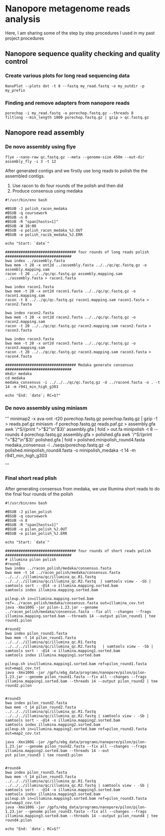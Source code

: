
# Nanopore metagenome reads analysis
Here, I am sharing some of the step by step procedures I used in my past project procedures

## Nanopore sequence quality checking and quality control

### Create various plots for long read sequencing data
```
NanoPlot --plots dot -t 8 --fastq my_read.fastq -o my_outdir -p my_prefix
```
### Finding and remove adapters from nanopore reads
```
porechop -i my_read.fastq -o porechop.fastq.gz --threads 8
filtlong --min_length 1000 porechop.fastq.gz | gzip > qc.fastq.gz
```

## Nanopore read assembly

### De novo assembly using flye

```
flye --nano-raw qc.fastq.gz --meta --genome-size 450m --out-dir assembly_fly -i 3 -t 12
```

After generated contigs and we firstly use long reads to polish the the assembled contigs. 
1. Use racon to do four rounds of the polish and then did 
2. Produce consensus using medaka

```
#!/usr/bin/env bash

#BSUB -J polish_racon_medaka
#BSUB -q coursework
#BSUB -n 8
#BSUB -R "span[hosts=1]"
#BSUB -W 10:00
#BSUB -o polish_racon_medaka_%J.OUT
#BSUB -e polish_racib_medaka_%J.ERR

echo "Start: `date`"

################################ four rounds of long reads polish ##############################
bwa index ../assembly.fasta
bwa mem -t 20 -x ont2d ../assembly.fasta ../../qc/qc.fastq.gz -o assembly.mapping.sam
racon -t 20 ../../qc/qc.fastq.gz assembly.mapping.sam ../assembly.fasta > racon1.fasta

bwa index racon1.fasta
bwa mem -t 20 -x ont2d racon1.fasta ../../qc/qc.fastq.gz -o racon1.mapping.sam
racon -t 8 ../../qc/qc.fastq.gz racon1.mapping.sam racon1.fasta > racon2.fasta

bwa index racon2.fasta
bwa mem -t 20 -x ont2d racon2.fasta ../../qc/qc.fastq.gz -o racon2.mapping.sam
racon -t 20 ../../qc/qc.fastq.gz racon2.mapping.sam racon2.fasta > racon3.fasta

bwa index racon3.fasta
bwa mem -t 20 -x ont2d racon3.fasta ../../qc/qc.fastq.gz -o racon3.mapping.sam
racon -t 20 ../../qc/qc.fastq.gz racon3.mapping.sam racon3.fasta > racon4.fasta

################################ Medaka generate consensus ##############################
mkdir medaka
cd medaka
medaka_consensus -i ../../../qc/qc.fastq.gz -d ../racon4.fasta -o . -t 14 -m r941_min_high_g303

echo "End: `date`; RC=$?"

```

### De novo assembly using miniasm

'''
minimap2 -x ava-ont -t20 porechop.fastq.gz porechop.fastq.gz | gzip -1 > reads.paf.gz
miniasm  -f porechop.fastq.gz reads.paf.gz > assembly.gfa
awk '/^S/{print ">"$2"\n"$3}' assembly.gfa | fold > out.fa
minipolish -t 8 --rounds 4 porechop.fastq.gz assembly.gfa > polished.gfa
awk '/^S/{print ">"$2"\n"$3}' polished.gfa | fold > polished.minipolish_round4.fasta
medaka_consensus -i ../seqs/porechop.fastq.gz -d polished.minipolish_round4.fasta -o minipolish_medaka -t 14 -m r941_min_high_g303

'''

### Final short read plish

After generating consensus from medaka, we use Illumina short reads to do the final four rounds of the polish

```
#!/usr/bin/env bash

#BSUB -J pilon_polish
#BSUB -q coursework
#BSUB -n 8
#BSUB -R "span[hosts=1]"
#BSUB -o pilon_polish_%J.OUT
#BSUB -e pilon_polish_%J.ERR

echo "Start: `date`"

################################ four rounds of short reads polish ##############################
# illumina pilon polish
#round1
bwa index ../racon_polish/medaka/consensus.fasta
bwa mem -t 14 ../racon_polish/medaka/consensus.fasta ../../../illumina/qc/illumina_qc.R1.fastq ../../../illumina/qc/illumina_qc.R2.fastq  | samtools view - -Sb | samtools sort - -@14 -o illumina.mapping.sorted.bam
samtools index illumina.mapping.sorted.bam

pileup.sh in=illumina.mapping.sorted.bam ref=../racon_polish/medaka/consensus.fasta out=illumina_cov.txt
java -Xmx100G -jar pilon-1.23.jar --genome ../racon_polish/medaka/consensus.fasta --fix all --changes --frags illumina.mapping.sorted.bam --threads 14 --output pilon_round1 | tee round1.pilon

#round2
bwa index pilon_round1.fasta
bwa mem -t 14 pilon_round1.fasta ../../../illumina/qc/illumina_qc.R1.fastq ../../../illumina/qc/illumina_qc.R2.fastq   | samtools view - -Sb | samtools sort - -@14 -o illumina.mapping1.sorted.bam
samtools index illumina.mapping1.sorted.bam

pileup.sh in=illumina.mapping1.sorted.bam ref=pilon_round1.fasta out=map1_cov.txt
java -Xmx100G -jar /gpfs/ebg_data/programs/nanopore/pilon/pilon-1.23.jar --genome pilon_round1.fasta --fix all --changes --frags illumina.mapping1.sorted.bam --threads 14 --output pilon_round2 | tee round2.pilon


#round3
bwa index pilon_round2.fasta
bwa mem -t 14 pilon_round2.fasta ../../../illumina/qc/illumina_qc.R1.fastq ../../../illumina/qc/illumina_qc.R2.fastq | samtools view - -Sb | samtools sort - -@14 -o illumina.mapping2.sorted.bam
samtools index illumina.mapping2.sorted.bam
pileup.sh in=illumina.mapping2.sorted.bam ref=pilon_round2.fasta out=map2_cov.txt

java -Xmx100G -jar /gpfs/ebg_data/programs/nanopore/pilon/pilon-1.23.jar --genome pilon_round2.fasta --fix all --changes --frags illumina.mapping2.sorted.bam --threads 14 --out
put pilon_round3 | tee round3.pilon


#round4
bwa index pilon_round3.fasta
bwa mem -t 14 pilon_round3.fasta ../../../illumina/qc/illumina_qc.R1.fastq ../../../illumina/qc/illumina_qc.R2.fastq | samtools view - -Sb | samtools sort - -@14 -o illumina.mapping3.sorted.bam
samtools index illumina.mapping3.sorted.bam
pileup.sh in=illumina.mapping3.sorted.bam ref=pilon_round3.fasta out=map3_cov.txt
java -Xmx100G -jar /gpfs/ebg_data/programs/nanopore/pilon/pilon-1.23.jar --genome pilon_round3.fasta --fix all --changes --frags illumina.mapping3.sorted.bam --threads 14 --output pilon_round4 | tee round4.pilon

echo "End: `date`; RC=$?"
```


